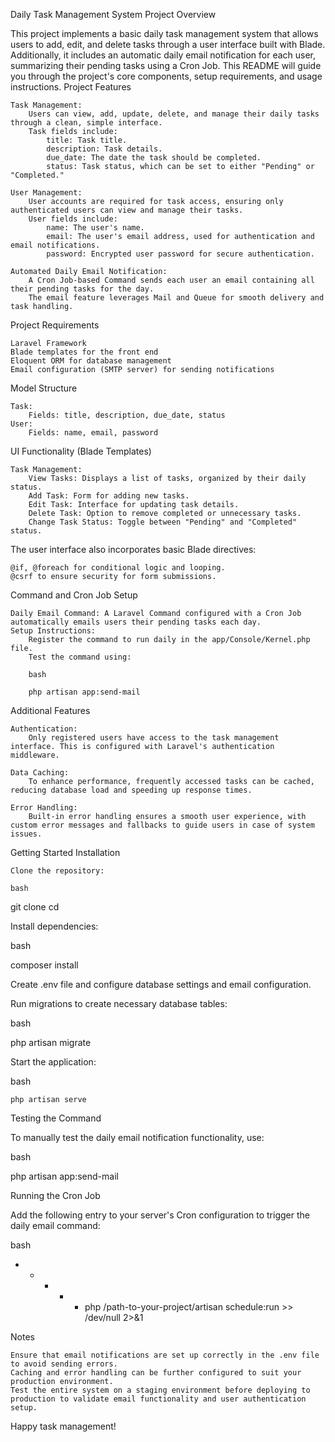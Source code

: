 Daily Task Management System
Project Overview

This project implements a basic daily task management system that allows users to add, edit, and delete tasks through a user interface built with Blade. Additionally, it includes an automatic daily email notification for each user, summarizing their pending tasks using a Cron Job. This README will guide you through the project's core components, setup requirements, and usage instructions.
Project Features

    Task Management:
        Users can view, add, update, delete, and manage their daily tasks through a clean, simple interface.
        Task fields include:
            title: Task title.
            description: Task details.
            due_date: The date the task should be completed.
            status: Task status, which can be set to either "Pending" or "Completed."

    User Management:
        User accounts are required for task access, ensuring only authenticated users can view and manage their tasks.
        User fields include:
            name: The user's name.
            email: The user's email address, used for authentication and email notifications.
            password: Encrypted user password for secure authentication.

    Automated Daily Email Notification:
        A Cron Job-based Command sends each user an email containing all their pending tasks for the day.
        The email feature leverages Mail and Queue for smooth delivery and task handling.

Project Requirements

    Laravel Framework
    Blade templates for the front end
    Eloquent ORM for database management
    Email configuration (SMTP server) for sending notifications

Model Structure

    Task:
        Fields: title, description, due_date, status
    User:
        Fields: name, email, password

UI Functionality (Blade Templates)

    Task Management:
        View Tasks: Displays a list of tasks, organized by their daily status.
        Add Task: Form for adding new tasks.
        Edit Task: Interface for updating task details.
        Delete Task: Option to remove completed or unnecessary tasks.
        Change Task Status: Toggle between "Pending" and "Completed" status.

The user interface also incorporates basic Blade directives:

    @if, @foreach for conditional logic and looping.
    @csrf to ensure security for form submissions.

Command and Cron Job Setup

    Daily Email Command: A Laravel Command configured with a Cron Job automatically emails users their pending tasks each day.
    Setup Instructions:
        Register the command to run daily in the app/Console/Kernel.php file.
        Test the command using:

        bash

        php artisan app:send-mail

Additional Features

    Authentication:
        Only registered users have access to the task management interface. This is configured with Laravel's authentication middleware.

    Data Caching:
        To enhance performance, frequently accessed tasks can be cached, reducing database load and speeding up response times.

    Error Handling:
        Built-in error handling ensures a smooth user experience, with custom error messages and fallbacks to guide users in case of system issues.

Getting Started
Installation

    Clone the repository:

    bash

git clone <repository-url>
cd <repository-folder>

Install dependencies:

bash

composer install

Create .env file and configure database settings and email configuration.

Run migrations to create necessary database tables:

bash

php artisan migrate

Start the application:

bash

    php artisan serve

Testing the Command

To manually test the daily email notification functionality, use:

bash

php artisan app:send-mail

Running the Cron Job

Add the following entry to your server's Cron configuration to trigger the daily email command:

bash

* * * * * php /path-to-your-project/artisan schedule:run >> /dev/null 2>&1

Notes

    Ensure that email notifications are set up correctly in the .env file to avoid sending errors.
    Caching and error handling can be further configured to suit your production environment.
    Test the entire system on a staging environment before deploying to production to validate email functionality and user authentication setup.

Happy task management!
